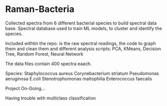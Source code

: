 # Raman-Bacteria
Collected spectra from 6 different bacterial species to build spectral data base. 
Spectral database used to train ML models, to cluster and identify the species.

Included withtin the repo. is the raw spectral readings, the code to graph them and clean them and different analysis scripts: PCA, KMeans, Decision Tree, Random Forest, Neural Network

The data files contain 400 spectra eaach.


Species: Staphylococcus aureus
         Corynebacterium striatum
         Pseudomonas aeruginosa
         E.coli
         Stenotrophomonas maltophilia
         Enterococcus faecalis

Project On-Going...

Having trouble with multiclass classification

